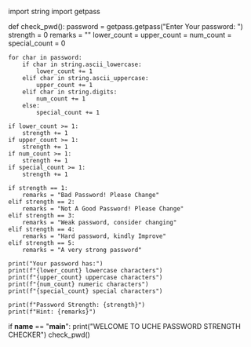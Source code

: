 import string
import getpass

def check_pwd():
    password = getpass.getpass("Enter Your password: ")
    strength = 0
    remarks = ""
    lower_count = upper_count = num_count = special_count = 0

    for char in password:
        if char in string.ascii_lowercase:
            lower_count += 1
        elif char in string.ascii_uppercase:
            upper_count += 1
        elif char in string.digits:
            num_count += 1
        else:
            special_count += 1

    if lower_count >= 1:
        strength += 1
    if upper_count >= 1:
        strength += 1
    if num_count >= 1:
        strength += 1
    if special_count >= 1:
        strength += 1

    if strength == 1:
        remarks = "Bad Password! Please Change"
    elif strength == 2:
        remarks = "Not A Good Password! Please Change"
    elif strength == 3:
        remarks = "Weak password, consider changing"
    elif strength == 4:
        remarks = "Hard password, kindly Improve"
    elif strength == 5:
        remarks = "A very strong password"

    print("Your password has:")
    print(f"{lower_count} lowercase characters")
    print(f"{upper_count} uppercase characters")
    print(f"{num_count} numeric characters")
    print(f"{special_count} special characters")

    print(f"Password Strength: {strength}")
    print(f"Hint: {remarks}")

if __name__ == "__main__":
    print("WELCOME TO UCHE PASSWORD STRENGTH CHECKER")
    check_pwd()
